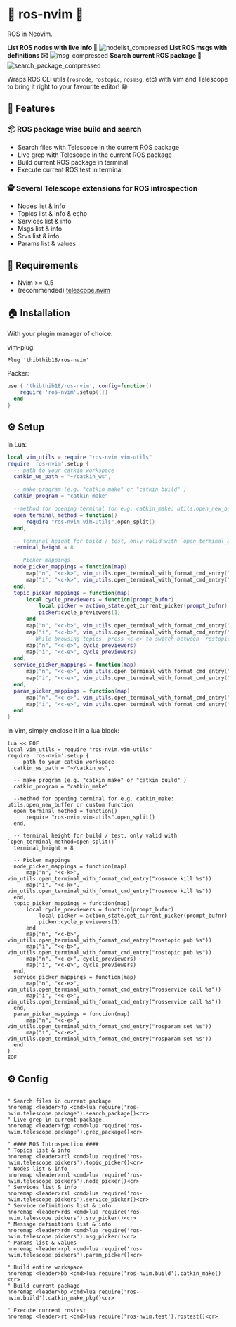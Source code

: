 # 🐢 ros-nvim 🐢
[ROS](https://www.ros.org) in Neovim.

**List ROS nodes with live info 🔦**
![nodelist_compressed](https://user-images.githubusercontent.com/37300147/135919833-d8988f88-7bf6-4e62-928a-5470ff18a1b5.gif)
**List ROS msgs with definitions ✉️**
![msg_compressed](https://user-images.githubusercontent.com/37300147/135919840-d5978470-f50e-4d66-9c02-dc6120189da4.gif)
**Search current ROS package 🔎**
![search_package_compressed](https://user-images.githubusercontent.com/37300147/135919843-af069238-8483-43c0-85ee-35ac1e08b3f0.gif)

Wraps ROS CLI utils (`rosnode`, `rostopic`, `rosmsg`, etc) with Vim and Telescope to bring it right to your favourite editor! 😁

## 🤩 Features

### 📦 ROS package wise build and search

- Search files with Telescope in the current ROS package
- Live grep with Telescope in the current ROS package
- Build current ROS package in terminal
- Execute current ROS test in terminal

### 🕵️  Several Telescope extensions for ROS introspection

- Nodes list & info
- Topics list & info & echo
- Services list & info
- Msgs list & info
- Srvs list & info
- Params list & values

## 🦒 Requirements

- Nvim >= 0.5
- (recommended) [telescope.nvim](https://github.com/nvim-telescope/telescope.nvim)

## 🏠 Installation

With your plugin manager of choice:

vim-plug:
```vim
Plug 'thibthib18/ros-nvim'
```
Packer:
```lua
use { 'thibthib18/ros-nvim', config=function()
    require 'ros-nvim'.setup({})
  end
}
```

## ⚙️  Setup

In Lua:
```lua
local vim_utils = require "ros-nvim.vim-utils"
require 'ros-nvim'.setup {
  -- path to your catkin workspace
  catkin_ws_path = "~/catkin_ws",

  -- make program (e.g. "catkin_make" or "catkin build" )
  catkin_program = "catkin_make"

  --method for opening terminal for e.g. catkin_make: utils.open_new_buffer or custom function
  open_terminal_method = function()
      require "ros-nvim.vim-utils".open_split()
  end,

  -- terminal height for build / test, only valid with `open_terminal_method=open_split()`
  terminal_height = 8

  -- Picker mappings
  node_picker_mappings = function(map)
      map("n", "<c-k>", vim_utils.open_terminal_with_format_cmd_entry("rosnode kill %s"))
      map("i", "<c-k>", vim_utils.open_terminal_with_format_cmd_entry("rosnode kill %s"))
  end,
  topic_picker_mappings = function(map)
      local cycle_previewers = function(prompt_bufnr)
          local picker = action_state.get_current_picker(prompt_bufnr)
          picker:cycle_previewers(1)
      end
      map("n", "<c-b>", vim_utils.open_terminal_with_format_cmd_entry("rostopic pub %s"))
      map("i", "<c-b>", vim_utils.open_terminal_with_format_cmd_entry("rostopic pub %s"))
      -- While browsing topics, press <c-e> to switch between `rostopic info` and `rostopic echo`
      map("n", "<c-e>", cycle_previewers)
      map("i", "<c-e>", cycle_previewers)
  end,
  service_picker_mappings = function(map)
      map("n", "<c-e>", vim_utils.open_terminal_with_format_cmd_entry("rosservice call %s"))
      map("i", "<c-e>", vim_utils.open_terminal_with_format_cmd_entry("rosservice call %s"))
  end,
  param_picker_mappings = function(map)
      map("n", "<c-e>", vim_utils.open_terminal_with_format_cmd_entry("rosparam set %s"))
      map("i", "<c-e>", vim_utils.open_terminal_with_format_cmd_entry("rosparam set %s"))
  end
}
```

In Vim, simply enclose it in a lua block:
```vim
lua << EOF
local vim_utils = require "ros-nvim.vim-utils"
require 'ros-nvim'.setup {
  -- path to your catkin workspace
  catkin_ws_path = "~/catkin_ws",

  -- make program (e.g. "catkin_make" or "catkin build" )
  catkin_program = "catkin_make"

  --method for opening terminal for e.g. catkin_make: utils.open_new_buffer or custom function
  open_terminal_method = function()
      require "ros-nvim.vim-utils".open_split()
  end,

  -- terminal height for build / test, only valid with `open_terminal_method=open_split()`
  terminal_height = 8

  -- Picker mappings
  node_picker_mappings = function(map)
      map("n", "<c-k>", vim_utils.open_terminal_with_format_cmd_entry("rosnode kill %s"))
      map("i", "<c-k>", vim_utils.open_terminal_with_format_cmd_entry("rosnode kill %s"))
  end,
  topic_picker_mappings = function(map)
      local cycle_previewers = function(prompt_bufnr)
          local picker = action_state.get_current_picker(prompt_bufnr)
          picker:cycle_previewers(1)
      end
      map("n", "<c-b>", vim_utils.open_terminal_with_format_cmd_entry("rostopic pub %s"))
      map("i", "<c-b>", vim_utils.open_terminal_with_format_cmd_entry("rostopic pub %s"))
      map("n", "<c-e>", cycle_previewers)
      map("i", "<c-e>", cycle_previewers)
  end,
  service_picker_mappings = function(map)
      map("n", "<c-e>", vim_utils.open_terminal_with_format_cmd_entry("rosservice call %s"))
      map("i", "<c-e>", vim_utils.open_terminal_with_format_cmd_entry("rosservice call %s"))
  end,
  param_picker_mappings = function(map)
      map("n", "<c-e>", vim_utils.open_terminal_with_format_cmd_entry("rosparam set %s"))
      map("i", "<c-e>", vim_utils.open_terminal_with_format_cmd_entry("rosparam set %s"))
  end
}
EOF
```

## ⚙️  Config

```vim

" Search files in current package
nnoremap <leader>fp <cmd>lua require('ros-nvim.telescope.package').search_package()<cr>
" Live grep in current package
nnoremap <leader>fgp <cmd>lua require('ros-nvim.telescope.package').grep_package()<cr>

" #### ROS Introspection ####
" Topics list & info
nnoremap <leader>rtl <cmd>lua require('ros-nvim.telescope.pickers').topic_picker()<cr>
" Nodes list & info
nnoremap <leader>rnl <cmd>lua require('ros-nvim.telescope.pickers').node_picker()<cr>
" Services list & info
nnoremap <leader>rsl <cmd>lua require('ros-nvim.telescope.pickers').service_picker()<cr>
" Service definitions list & info
nnoremap <leader>rds <cmd>lua require('ros-nvim.telescope.pickers').srv_picker()<cr>
" Message definitions list & info
nnoremap <leader>rdm <cmd>lua require('ros-nvim.telescope.pickers').msg_picker()<cr>
" Params list & values
nnoremap <leader>rpl <cmd>lua require('ros-nvim.telescope.pickers').param_picker()<cr>

" Build entire workspace
nnoremap <leader>bb <cmd>lua require('ros-nvim.build').catkin_make()<cr>
" Build current package
nnoremap <leader>bp <cmd>lua require('ros-nvim.build').catkin_make_pkg()<cr>

" Execute current rostest
nnoremap <leader>rt <cmd>lua require('ros-nvim.test').rostest()<cr>

```
